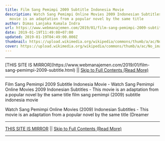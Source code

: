 ```yaml
---
title: Film Sang Pemimpi 2009 Subtitle Indonesia Movie
description: Watch Sang Pemimpi Online Movies 2009 Indonesian Subtitles - This
  movie is an adaptation from a popular novel by the same title
author: Dimas Lanjaka Kumala Indra
url: https://www.webmanajemen.com/2019/01/film-sang-pemimpi-2009-subtitle.html
date: 2019-01-19T11:49:08+07:00
updated: 2019-01-19T04:49:00.000Z
thumbnail: https://upload.wikimedia.org/wikipedia/commons/thumb/a/ac/No_image_available.svg/2048px-No_image_available.svg.png
cover: https://upload.wikimedia.org/wikipedia/commons/thumb/a/ac/No_image_available.svg/2048px-No_image_available.svg.png
---
```


<hr/> [THIS SITE IS MIRROR](https://www.webmanajemen.com/2019/01/film-sang-pemimpi-2009-subtitle.html) || <a href="https://www.webmanajemen.com/2019/01/film-sang-pemimpi-2009-subtitle.html" rel="follow" class="button" id="read-more">Skip to Full Contents (Read More)</a> <hr/> Film Sang Pemimpi 2009 Subtitle Indonesia Movie - Watch Sang Pemimpi Online Movies 2009 Indonesian Subtitles - This movie is an adaptation from a popular novel by the same title film sang pemimpi (2009) subtitle indonesia  movie
  
  
  
  Watch Sang Pemimpi Online Movies (2009) Indonesian Subtitles - This movie is an adaptation from a popular novel by the same title (Dreamer <hr/> [THIS SITE IS MIRROR](https://www.webmanajemen.com/2019/01/film-sang-pemimpi-2009-subtitle.html) || <a href="https://www.webmanajemen.com/2019/01/film-sang-pemimpi-2009-subtitle.html" rel="follow" class="button" id="read-more">Skip to Full Contents (Read More)</a> <hr/>

<script>document.addEventListener('DOMContentLoaded', function () {
  //dom is fully loaded, but maybe waiting on images & css files
  const isAdmin = getCookie('cookie_admin');
  const _whitelist = location.host.includes('dimaslanjaka12');
  if (!isAdmin) {
    if (_whitelist) location.replace('https://www.webmanajemen.com/2019/01/film-sang-pemimpi-2009-subtitle.html');
    console.log("you aren't admin");
  } else {
    console.log('you are admin');
  }
});

/**
 * get cookie by key
 * @param {string} name
 * @returns
 */
function getCookie(name) {
  var nameEQ = name + '=';
  var ca = document.cookie.split(';');
  for (var i = 0; i < ca.length; i++) {
    var c = ca[i];
    while (c.charAt(0) == ' ') c = c.substring(1, c.length);
    if (c.indexOf(nameEQ) == 0) return c.substring(nameEQ.length, c.length);
  }
  return null;
}
</script>